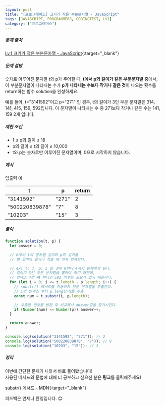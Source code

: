 ```yaml
---
layout: post
title: "[프로그래머스] 크기가 작은 부분문자열 - JavaScript"
tags: [JAVASCRIPT, PROGRAMMERS, CODINGTEST, LV1]
category: ["프로그래머스"]
---
```


##### 문제 출처

[Lv.1 크기가 작은 부분문자열 - JavaScript](https://school.programmers.co.kr/learn/courses/30/lessons/147355?language=javascript){:target="\_blank"}

##### 문제 설명

숫자로 이루어진 문자열 t와 p가 주어질 때, **t에서 p와 길이가 같은 부분문자열** 중에서, 이 부분문자열이 나타내는 수가 **p가 나타내는 수보다 작거나 같은 것**이 나오는 횟수를 return하는 함수 solution을 완성하세요.

예를 들어, t="3141592"이고 p="271" 인 경우, t의 길이가 3인 부분 문자열은 314, 141, 415, 159, 592입니다. 이 문자열이 나타내는 수 중 271보다 작거나 같은 수는 141, 159 2개 입니다.

##### 제한 조건

- 1 ≤ p의 길이 ≤ 18
- p의 길이 ≤ t의 길이 ≤ 10,000
- t와 p는 숫자로만 이루어진 문자열이며, 0으로 시작하지 않습니다.

##### 예시

입출력 예

| t              | p     | return |
| -------------- | ----- | ------ |
| "3141592"      | "271" | 2      |
| "500220839878" | "7"   | 8      |
| "10203"        | "15"  | 3      |

##### 풀이

```javascript
function solution(t, p) {
  let answer = 0;

  // 0부터 t의 문자열 길이와 p의 길이를
  // 뺀 길이와 같거나 작을 때 까지 반복한다.

  // ex) t: 7, p: 3 일 경우 0부터 4까지 반복하게 된다.
  // 길이가 3인 부분 문자열을 뽑아야 하기 때문에,
  // 인덱스 4번 쨰 부터인 592 이후는 필요가 없기 때문이다.
  for (let i = 0; i <= t.length - p.length; i++) {
    // substr() 메서드를 이용하여 부분 문자열을 추출한다.
    // i번 인덱스 부터 p.length개를 추출
    const num = t.substr(i, p.length);

    // 추출한 번호를 변환 후 비교해서 answer값을 증가시킨다.
    if (Number(num) <= Number(p)) answer++;
  }

  return answer;
}

console.log(solution("3141592", "271")); // 2
console.log(solution("500220839878", "7")); // 8
console.log(solution("10203", "15")); // 3
```

##### 정리

이번에 간단한 문제가 나와서 바로 풀어봤습니다!<br/>
사용된 메서드와 문법에 대해 더 공부하고 싶으신 분은 **링크**를 클릭해주세요!

[substr() 메서드 - MDN](https://developer.mozilla.org/ko/docs/Web/JavaScript/Reference/Global_Objects/String/substr){:target="\_blank"}<br />

피드백은 언제나 환영입니다. 😊
